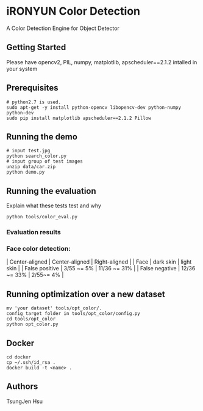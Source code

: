# iRONYUN Color Detection

A Color Detection Engine for Object Detector

## Getting Started

Please have opencv2, PIL, numpy, matplotlib, apscheduler==2.1.2 intalled in your system

## Prerequisites
```
# python2.7 is used.
sudo apt-get -y install python-opencv libopencv-dev python-numpy python-dev
sudo pip install matplotlib apscheduler==2.1.2 Pillow
```

## Running the demo

```
# input test.jpg
python search_color.py
# input group of test images
unzip data/car.zip
python demo.py
```

## Running the evaluation

Explain what these tests test and why

```
python tools/color_eval.py
```
### Evaluation results
### Face color detection:

| Center-aligned    | Center-aligned | Right-aligned  |
| Face              |     dark skin  |     light skin |
| False positive    | 3/55 ~= 5%     | 11/36 ~= 31%   |
| False negative    | 12/36 ~= 33%   | 2/55~= 4%      |

## Running optimization over a new dataset

```
mv 'your dataset' tools/opt_color/.
config target folder in tools/opt_color/config.py
cd tools/opt_color
python opt_color.py
```

## Docker

```
cd docker
cp ~/.ssh/id_rsa .
docker build -t <name> .
```

## Authors

TsungJen Hsu
